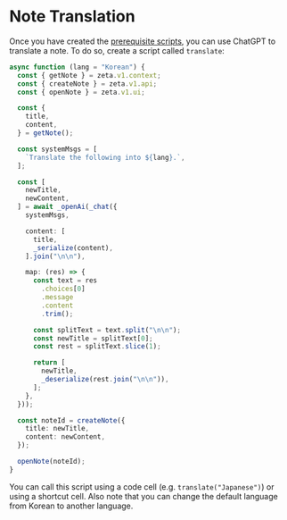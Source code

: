 # Note Translation

Once you have created the [prerequisite scripts](/recipes/open-ai/prerequisites), you can use ChatGPT to translate a note. To do so, create a script called `translate`:

```TypeScript
async function (lang = "Korean") {
  const { getNote } = zeta.v1.context;
  const { createNote } = zeta.v1.api;
  const { openNote } = zeta.v1.ui;

  const {
    title,
    content,
  } = getNote();

  const systemMsgs = [
    `Translate the following into ${lang}.`,
  ];

  const [
    newTitle,
    newContent,
  ] = await _openAi(_chat({
    systemMsgs,

    content: [
      title,
      _serialize(content),
    ].join("\n\n"),

    map: (res) => {
      const text = res
        .choices[0]
        .message
        .content
        .trim();

      const splitText = text.split("\n\n");
      const newTitle = splitText[0];
      const rest = splitText.slice(1);

      return [
        newTitle,
        _deserialize(rest.join("\n\n")),
      ];
    },
  }));

  const noteId = createNote({
    title: newTitle,
    content: newContent,
  });

  openNote(noteId);
}
```

You can call this script using a code cell (e.g. `translate("Japanese")`) or using a shortcut cell. Also note that you can change the default language from Korean to another language.
